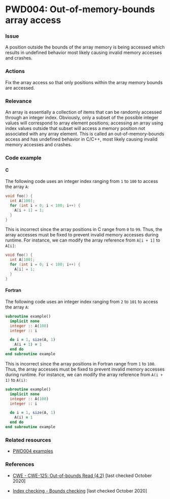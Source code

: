 # PWD004: Out-of-memory-bounds array access

### Issue

A position outside the bounds of the array memory is being accessed which
results in undefined behavior most likely causing invalid memory accesses and
crashes.

### Actions

Fix the array access so that only positions within the array memory bounds are
accessed.

### Relevance

An array is essentially a collection of items that can be randomly accessed
through an integer index. Obviously, only a subset of the possible integer
values will correspond to array element positions; accessing an array using
index values outside that subset will access a memory position not associated
with any array element. This is called an out-of-memory-bounds access and has
undefined behavior in C/C++, most likely causing invalid memory accesses and
crashes.

### Code example

#### C

The following code uses an integer index ranging from `1` to `100` to access
the array `A`:

```c
void foo() {
  int A[100];
  for (int i = 0; i < 100; i++) {
    A[i + 1] = 1;
  }
}
```

This is incorrect since the array positions in C range from `0` to `99`. Thus,
the array accesses must be fixed to prevent invalid memory accesses during
runtime. For instance, we can modify the array reference from `A[i + 1]` to
`A[i]`:

```c
void foo() {
  int A[100];
  for (int i = 0; i < 100; i++) {
    A[i] = 1;
  }
}
```

#### Fortran

The following code uses an integer index ranging from `2` to `101` to access
the array `A`:

```fortran
subroutine example()
  implicit none
  integer :: A(100)
  integer :: i

  do i = 1, size(A, 1)
    A(i + 1) = 1
  end do
end subroutine example
```

This is incorrect since the array positions in Fortran range from `1` to `100`.
Thus, the array accesses must be fixed to prevent invalid memory accesses
during runtime. For instance, we can modify the array reference from `A(i + 1)`
to `A(i)`:

```fortran
subroutine example()
  implicit none
  integer :: A(100)
  integer :: i

  do i = 1, size(A, 1)
    A(i) = 1
  end do
end subroutine example
```

### Related resources

* [PWD004 examples](https://github.com/codee-com/open-catalog/tree/main/Checks/PWD004/)

### References

* [CWE - CWE-125: Out-of-bounds Read (4.2)](https://cwe.mitre.org/data/definitions/125.html)
[last checked October 2020]

* [Index checking - Bounds checking](https://en.wikipedia.org/wiki/Bounds_checking#Index_checking)
[last checked October 2020]

